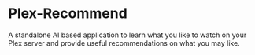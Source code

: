 # Plex-Recommend
A standalone AI based application to learn what you like to watch on your Plex server and provide useful recommendations on what you may like.
